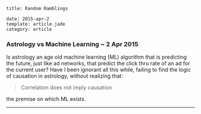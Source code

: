 ```metadata
title: Random Ramblings

date: 2015-apr-2
template: article.jade
category: article
```

### Astrology vs Machine Learning ~ 2 Apr 2015

Is astrology an age old machine learning (ML) algorithm that is predicting the future, just like ad networks, that predict the click thru rate of an ad for the current user? Have I been ignorant all this while, failing to find the logic of causation in astrology, without realizing that:

> Correlation does not imply causation

the premise on which ML exists.

---

